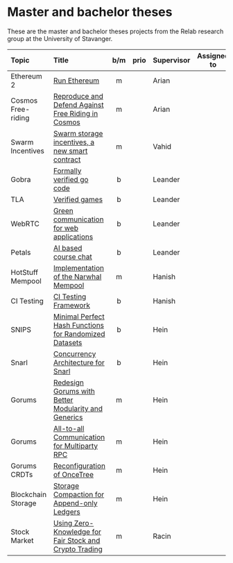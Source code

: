 # Master and bachelor theses

These are the master and bachelor theses projects from the Relab research group at the University of Stavanger.

| Topic              | Title                                                                          | b/m | prio | Supervisor | Assigned to | Comment |
| :----------------- | :----------------------------------------------------------------------------- | :-: | :--: | :--------- | ----------- | ------- |
| Ethereum 2         | [Run Ethereum](ethereum-extended.md)                                           |  m  |      | Arian      |             |         |
| Cosmos Free-riding | [Reproduce and Defend Against Free Riding in Cosmos](cosmos-freeriding.md)     |  m  |      | Arian      |             |         |
| Swarm Incentives   | [Swarm storage incentives, a new smart contract](swarm-storage-incentive.md)   |  m  |      | Vahid      |             |         |
| Gobra              | [Formally verified go code](gobra.md)                                          |  b  |      | Leander    |             |         |
| TLA                | [Verified games](games.md)                                                     |  b  |      | Leander    |             |         |
| WebRTC             | [Green communication for web applications](greenweb.md)                        |  b  |      | Leander    |             |         |
| Petals             | [AI based course chat](coursechat.md)                                          |  b  |      | Leander    |             |         |
| HotStuff Mempool   | [Implementation of the Narwhal Mempool](narwhal-hotstuff.md)                   |  m  |      | Hanish     |             |         |
| CI Testing         | [CI Testing Framework](ci-test-framework.md)                                   |  b  |      | Hanish     |             |         |
| SNIPS              | [Minimal Perfect Hash Functions for Randomized Datasets](minimal-hash-func.md) |  b  |      | Hein       |             |         |
| Snarl              | [Concurrency Architecture for Snarl](snarl-concurrency-arch.md)                |  b  |      | Hein       |             |         |
| Gorums             | [Redesign Gorums with Better Modularity and Generics](gorums-redesign.md)      |  m  |      | Hein       |             |         |
| Gorums             | [All-to-all Communication for Multiparty RPC](all-to-all.md)                   |  m  |      | Hein       |             |         |
| Gorums CRDTs       | [Reconfiguration of OnceTree](once-tree-reconfig.md)                           |  m  |      | Hein       |             |         |
| Blockchain Storage | [Storage Compaction for Append-only Ledgers](storage-compaction.md)            |  m  |      | Hein       |             |         |
| Stock Market       | [Using Zero-Knowledge for Fair Stock and Crypto Trading](zk-exchange.md)       |  m  |      | Racin      |             |         |
